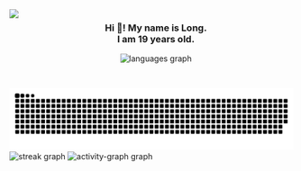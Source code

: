 <img align="left" height="140" src="https://i.giphy.com/media/v1.Y2lkPTc5MGI3NjExdW9sM3RkeWd4dXlteHljc2p4djJtN3ppNHF1b24waHF5M2txejF2MiZlcD12MV9pbnRlcm5hbF9naWZfYnlfaWQmY3Q9Zw/8Lc5xmvzRhlLy/giphy.gif"   />
<h3 align="center">Hi 👋! My name is Long.<br>I am 19 years old.</h3>
<div align="center">
<img src="https://github-readme-stats.vercel.app/api/top-langs?username=nghlong3004&locale=en&hide_title=false&layout=compact&card_width=400&langs_count=5&theme=gruvbox_light&hide_border=false" height="100"  alt="languages graph" /> 
</div>
<picture>
  <source media="(prefers-color-scheme: dark)" srcset="https://raw.githubusercontent.com/platane/platane/output/github-contribution-grid-snake-dark.svg">
  <source media="(prefers-color-scheme: light)" srcset="https://raw.githubusercontent.com/platane/platane/output/github-contribution-grid-snake.svg">
  <img alt="github contribution grid snake animation" src="https://raw.githubusercontent.com/platane/platane/output/github-contribution-grid-snake.svg">
</picture>


<div align="left">
  <img src="https://streak-stats.demolab.com?user=nghlong3004&locale=en&mode=daily&theme=dracula&hide_border=false&border_radius=8" height="150" alt="streak graph" /> 
  <img src="https://github-readme-activity-graph.vercel.app/graph?username=nghlong3004&radius=50&hide_border=false&theme=material-palenight" height="150" alt="activity-graph graph"  />
</div>

